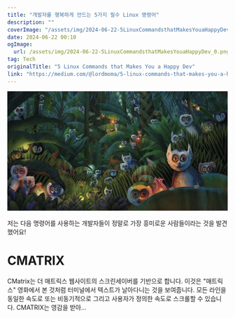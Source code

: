 ```yaml
---
title: "개발자를 행복하게 만드는 5가지 필수 Linux 명령어"
description: ""
coverImage: "/assets/img/2024-06-22-5LinuxCommandsthatMakesYouaHappyDev_0.png"
date: 2024-06-22 00:10
ogImage: 
  url: /assets/img/2024-06-22-5LinuxCommandsthatMakesYouaHappyDev_0.png
tag: Tech
originalTitle: "5 Linux Commands that Makes You a Happy Dev"
link: "https://medium.com/@lordmoma/5-linux-commands-that-makes-you-a-happy-dev-eb587bb33186"
---
```



![Linux Commands](/assets/img/2024-06-22-5LinuxCommandsthatMakesYouaHappyDev_0.png)

저는 다음 명령어를 사용하는 개발자들이 정말로 가장 흥미로운 사람들이라는 것을 발견했어요!

# CMATRIX

CMatrix는 더 매트릭스 웹사이트의 스크린세이버를 기반으로 합니다. 이것은 "매트릭스" 영화에서 본 것처럼 터미널에서 텍스트가 날아다니는 것을 보여줍니다. 모든 라인을 동일한 속도로 또는 비동기적으로 그리고 사용자가 정의한 속도로 스크롤할 수 있습니다. CMATRIX는 영감을 받아…